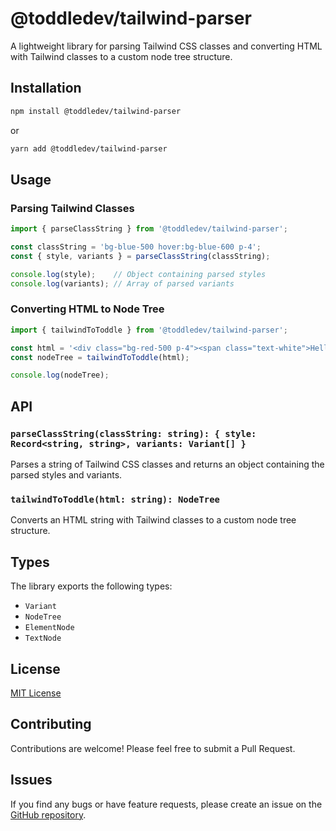 # @toddledev/tailwind-parser

A lightweight library for parsing Tailwind CSS classes and converting HTML with Tailwind classes to a custom node tree structure.

## Installation

```bash
npm install @toddledev/tailwind-parser
```

or

```bash
yarn add @toddledev/tailwind-parser
```

## Usage

### Parsing Tailwind Classes

```javascript
import { parseClassString } from '@toddledev/tailwind-parser';

const classString = 'bg-blue-500 hover:bg-blue-600 p-4';
const { style, variants } = parseClassString(classString);

console.log(style);    // Object containing parsed styles
console.log(variants); // Array of parsed variants
```

### Converting HTML to Node Tree

```javascript
import { tailwindToToddle } from '@toddledev/tailwind-parser';

const html = '<div class="bg-red-500 p-4"><span class="text-white">Hello, World!</span></div>';
const nodeTree = tailwindToToddle(html);

console.log(nodeTree);
```

## API

### `parseClassString(classString: string): { style: Record<string, string>, variants: Variant[] }`

Parses a string of Tailwind CSS classes and returns an object containing the parsed styles and variants.

### `tailwindToToddle(html: string): NodeTree`

Converts an HTML string with Tailwind classes to a custom node tree structure.

## Types

The library exports the following types:

- `Variant`
- `NodeTree`
- `ElementNode`
- `TextNode`

## License

[MIT License](LICENSE)

## Contributing

Contributions are welcome! Please feel free to submit a Pull Request.

## Issues

If you find any bugs or have feature requests, please create an issue on the [GitHub repository](https://github.com/toddledev/tailwind-parser/issues).
